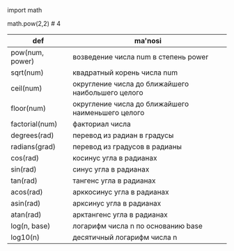 

import math

math.pow(2,2) # 4

| def             | ma'nosi                                           |
|-----------------|---------------------------------------------------|
| pow(num, power) | возведение числа num в степень power              |
| sqrt(num)       | квадратный корень числа num                       |
| ceil(num)       | округление числа до ближайшего наибольшего целого |
| floor(num)      | округление числа до ближайшего наименьшего целого |
| factorial(num)  | факториал числа                                   |
| degrees(rad)    | перевод из радиан в градусы                       |
| radians(grad)   | перевод из градусов в радианы					  |
| cos(rad)        | косинус угла в радианах                           |
| sin(rad)        | синус угла в радианах							  |
| tan(rad)        | тангенс угла в радианах							  |
| acos(rad)       | арккосинус угла в радианах                        |
| asin(rad)       | арксинус угла в радианах						  |
| atan(rad)       | арктангенс угла в радианах						  |
| log(n, base)    | логарифм числа n по основанию base				  |
| log10(n)        | десятичный логарифм числа n						  |
